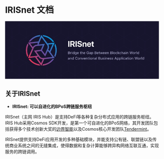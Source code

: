 # IRISnet 文档

![irisnet](../pics/iris.jpg)

## 关于IRISnet

- **IRISnet: 可以自进化的BPoS跨链服务枢纽**

IRISnet（主网 IRIS Hub）是支持DeFi等各种复杂分布式应用的跨链服务枢纽。IRIS Hub采用Cosmos SDK开发，是第一个可自进化的BPoS网络，其开发团队包括获得多个技术创新大奖的[边界智能](https://www.bianjie.ai)以及Cosmos核心开发团队[Tendermint](https://tendermint.com)。

IRISnet提供支持DeFi应用开发的多种基础模块，并能支持公有链、联盟链以及传统商业系统之间的无缝集成，使得数据和复杂计算能够跨异构网络互联互通，实现服务的跨链调用。
